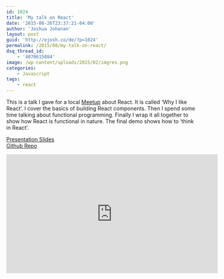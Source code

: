 ```yaml
---
id: 1024
title: 'My talk on React'
date: '2015-08-26T23:37:21-04:00'
author: 'Joshua Johanan'
layout: post
guid: 'http://ejosh.co/de/?p=1024'
permalink: /2015/08/my-talk-on-react/
dsq_thread_id:
    - '4070615884'
image: /wp-content/uploads/2015/02/imgres.png
categories:
    - Javascript
tags:
    - react
---
```


This is a talk I gave for a local [Meetup](http://www.meetup.com/localvariables/) about React. It is called ‘Why I like React’. I cover the basics of building React components. Then I spend some time talking about functional programming. Finally I wrap it all together to show how React is functional in nature. The final demo shows how to ‘think in React’.  
  
[Presentation Slides](https://docs.google.com/presentation/d/12qaiOlOE-9uOU8jmetugCi1FDFnG9T79ge4oY8Y2wR0)  
[Github Repo](https://github.com/johanan/Local-Variables-React-August-2015)

<iframe allowfullscreen="allowfullscreen" frameborder="0" height="315" loading="lazy" src="https://www.youtube.com/embed/GY0bsYM_zRs" width="560"></iframe>